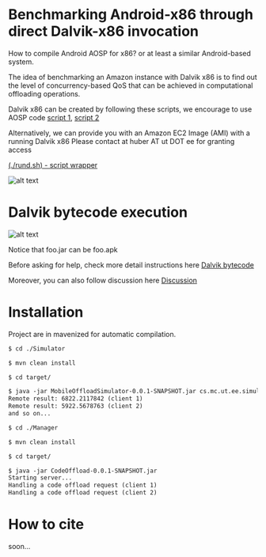 Benchmarking Android-x86 through direct Dalvik-x86 invocation
======================

How to compile Android AOSP for x86? or at least a similar Android-based system.

The idea of benchmarking an Amazon instance with Dalvik x86 is to find out the level of concurrency-based QoS that can be achieved in computational offloading operations. 

Dalvik x86 can be created by following these scripts, we encourage to use AOSP code [script 1](https://gist.github.com/huberflores/4687766), [script 2](https://gist.github.com/huberflores/4714824)

Alternatively, we can provide you with an Amazon EC2 Image (AMI) with a running Dalvik x86
Please contact at huber AT ut DOT ee for granting access


[(./rund.sh) - script wrapper](https://gist.github.com/huberflores/9444950) 


![alt text](https://raw.githubusercontent.com/huberflores/BenchmarkingAndroidx86/master/Dalvik-x86.png "Android x86, Dalvik interface")


Dalvik bytecode execution
=========================


![alt text](https://raw.githubusercontent.com/huberflores/BenchmarkingAndroidx86/master/Dalvik-x86-example.png "Android x86, Dalvik bytecode example")


Notice that foo.jar can be foo.apk


Before asking for help, check more detail instructions here [Dalvik bytecode](https://gist.github.com/huberflores/9886339)

Moreover, you can also follow discussion here [Discussion](http://stackoverflow.com/questions/22579661/is-it-possible-to-get-an-estimation-of-the-number-of-instructions-executed-by-da)


Installation
===========

Project are in mavenized for automatic compilation.


```xml
$ cd ./Simulator
````

```xml
$ mvn clean install
````

```xml
$ cd target/
````

```xml
$ java -jar MobileOffloadSimulator-0.0.1-SNAPSHOT.jar cs.mc.ut.ee.simulator.Controller
Remote result: 6822.2117842 (client 1)
Remote result: 5922.5678763 (client 2)
and so on...

````

```xml
$ cd ./Manager
````

```xml
$ mvn clean install
````

```xml
$ cd target/
````

```xml
$ java -jar CodeOffload-0.0.1-SNAPSHOT.jar
Starting server...
Handling a code offload request (client 1)
Handling a code offload request (client 2)
````




How to cite
===========

soon...
